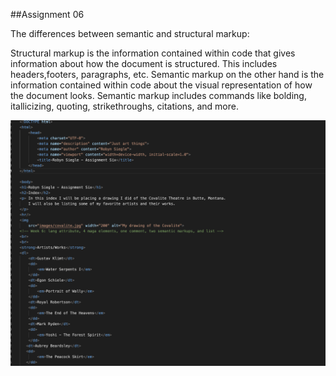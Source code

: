 ##Assignment 06

The differences between semantic and structural markup:

Structural markup is the information contained within code that gives information about how the document is structured. This includes headers,footers, paragraphs, etc. Semantic markup on the other hand is the information contained within code about the visual representation of how the document looks. Semantic markup includes commands like bolding, itallicizing, quoting, strikethroughs, citations, and more. 

 ![Screenshot](./images/screenshot_6.jpg)

